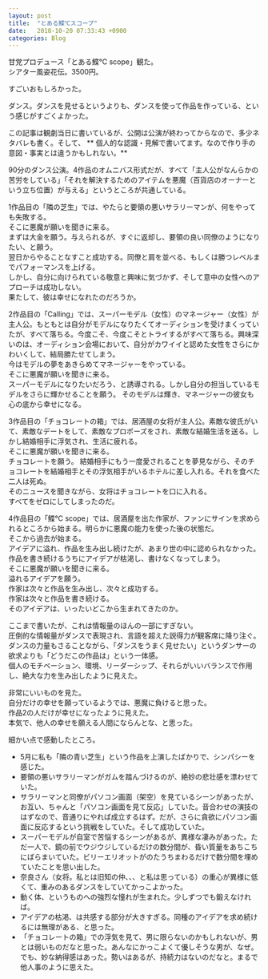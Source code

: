 ```yaml
---
layout: post
title:  "とある鰈℃スコープ"
date:   2018-10-20 07:33:43 +0900
categories: Blog
---
```


甘党プロデュース「とある鰈℃ scope」観た。  
シアター風姿花伝。3500円。

すごいおもしろかった。

ダンス。ダンスを見せるというよりも、ダンスを使って作品を作っている、という感じがすごくよかった。

この記事は観劇当日に書いているが、公開は公演が終わってからなので、多少ネタバレも書く。そして、
** 個人的な認識・見解で書いてます。なので作り手の意図・事実とは違うかもしれない。**

90分のダンス公演。4作品のオムニバス形式だが、すべて「主人公がなんらかの苦労をしている」「それを解決するためのアイテムを悪魔（百貨店のオーナーという立ち位置）が与える」というところが共通している。  

1作品目の「隣の芝生」では、やたらと要領の悪いサラリーマンが、何をやっても失敗する。  
そこに悪魔が願いを聞きに来る。  
まずは大金を願う。与えられるが、すぐに返却し、要領の良い同僚のようになりたい、と願う。  
翌日からやることなすこと成功する。同僚と肩を並べる、もしくは勝つレベルまでパフォーマンスを上げる。  
しかし、自分に向けられている敬意と興味に気づかず、そして意中の女性へのアプローチは成功しない。  
果たして、彼は幸せになれたのだろうか。

2作品目の「Calling」では、スーパーモデル（女性）のマネージャー（女性）が主人公。もともとは自分がモデルになりたくてオーディションを受けまくっていたが、すべて落ちる。今度こそ、今度こそとトライするがすべて落ちる。興味深いのは、オーディション会場において、自分がカワイイと認めた女性をさらにかわいくして、結局勝たせてしまう。  
今はモデルの夢をあきらめてマネージャーをやっている。  
そこに悪魔が願いを聞きに来る。  
スーパーモデルになりたいだろう、と誘導される。しかし自分の担当しているモデルをさらに輝かせることを願う。  そのモデルは輝き、マネージャーの彼女も心の底から幸せになる。

3作品目の「チョコレートの箱」では、居酒屋の女将が主人公。素敵な彼氏がいて、素敵なデートをして、素敵なプロポーズをされ、素敵な結婚生活を送る。しかし結婚相手に浮気され、生活に疲れる。  
そこに悪魔が願いを聞きに来る。    
チョコレートを願う。
結婚相手にもう一度愛されることを夢見ながら、そのチョコレートを結婚相手とその浮気相手がいるホテルに差し入れる。それを食べた二人は死ぬ。  
そのニュースを聞きながら、女将はチョコレートを口に入れる。  
すべてをゼロにしてしまったのだ。

4作品目の「鰈℃ scope」では、居酒屋を出た作家が、ファンにサインを求められるところから始まる。明らかに悪魔の能力を使った後の状態だ。  
そこから過去が始まる。  
アイデアに溢れ、作品を生み出し続けたが、あまり世の中に認められなかった。作品を書き続けるうちにアイデアが枯渇し、書けなくなってしまう。  
そこに悪魔が願いを聞きに来る。  
溢れるアイデアを願う。  
作家は次々と作品を生み出し、次々と成功する。  
作家は次々と作品を書き続ける。  
そのアイデアは、いったいどこから生まれてきたのか。

ここまで書いたが、これは情報量のほんの一部にすぎない。  
圧倒的な情報量がダンスで表現され、言語を超えた説得力が観客席に降り注ぐ。  
ダンスの力量もさることながら、「ダンスをうまく見せたい」というダンサーの欲求よりも「どうだこの作品は」という一体感。  
個人のモチベーション、環境、リーダーシップ、それらがいいバランスで作用し、絶大な力を生み出したように見えた。

非常にいいものを見た。  
自分だけの幸せを願っているようでは、悪魔に負けると思った。  
作品2の人だけが幸せになったように見えた。  
本気で、他人の幸せを願える人間にならんとな、と思った。

細かい点で感動したところ。

* 5月に私も「隣の青い芝生」という作品を上演したばかりで、シンパシーを感じた。
* 要領の悪いサラリーマンがガムを踏んづけるのが、絶妙の悲壮感を漂わせていた。
* サラリーマンと同僚がパソコン画面（架空）を見ているシーンがあったが、お互い、ちゃんと「パソコン画面を見て反応」していた。音合わせの演技のはずなので、音通りにやれば成立するはず。だが、さらに貪欲にパソコン画面に反応するという挑戦をしていた。そして成功していた。
* スーパーモデルが自室で苦悩するシーンがあるが、異様な凄みがあった。ただ一人で、鏡の前でウジウジしているだけの数分間が、昏い質量をあちこちにばらまいていた。ビリーエリオットがのたうちまわるだけで数分間を埋めていたことを思い出した。
* 奈良さん（女将。私とは旧知の仲、、、と私は思っている）の重心が異様に低くて、重みのあるダンスをしていてかっこよかった。
* 動く体、というものへの強烈な憧れが生まれた。少しずつでも鍛えなければ。
* アイデアの枯渇、は共感する部分が大きすぎる。同種のアイデアを求め続けるには無理がある、と思った。
* 「チョコレートの箱」での浮気を見て、男に限らないのかもしれないが、男とは弱いものだなと思った。あんなにかっこよくて優しそうな男が、なぜ。でも、妙な納得感はあった。勢いはあるが、持続力はないのだなと。まるで他人事のように思えた。



